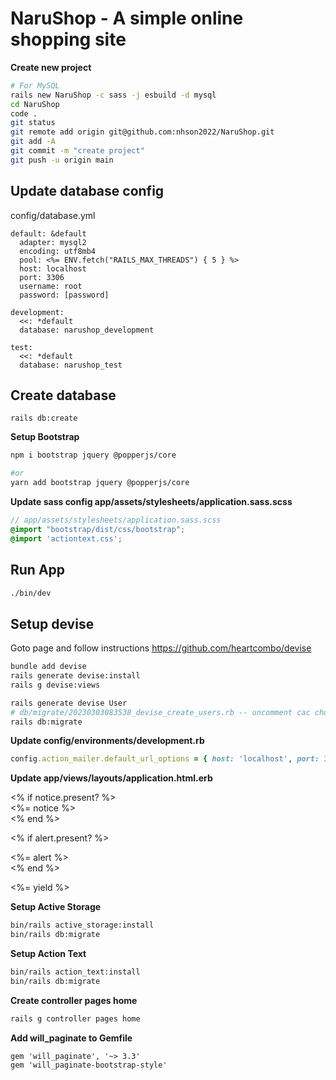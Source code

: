 # NaruShop - A simple online shopping site

**Create new project**
```bash
# For MySQL
rails new NaruShop -c sass -j esbuild -d mysql
cd NaruShop
code .
git status
git remote add origin git@github.com:nhson2022/NaruShop.git
git add -A
git commit -m "create project"
git push -u origin main
```

## Update database config
config/database.yml
```
default: &default
  adapter: mysql2
  encoding: utf8mb4
  pool: <%= ENV.fetch("RAILS_MAX_THREADS") { 5 } %>
  host: localhost
  port: 3306
  username: root
  password: [password]
 
development:
  <<: *default
  database: narushop_development

test:
  <<: *default
  database: narushop_test

```

## Create database
```
rails db:create
```

**Setup Bootstrap**
```bash
npm i bootstrap jquery @popperjs/core

#or
yarn add bootstrap jquery @popperjs/core
```

**Update sass config app/assets/stylesheets/application.sass.scss**
```scss
// app/assets/stylesheets/application.sass.scss
@import "bootstrap/dist/css/bootstrap";
@import 'actiontext.css';
```

## Run App
```bash
./bin/dev
```

## Setup devise

Goto page and follow instructions https://github.com/heartcombo/devise

```bash
bundle add devise
rails generate devise:install
rails g devise:views

rails generate devise User
# db/migrate/20230303083538_devise_create_users.rb -- uncomment cac chuc nang
rails db:migrate

```

**Update config/environments/development.rb**
```rb
config.action_mailer.default_url_options = { host: 'localhost', port: 3000 }
```

**Update app/views/layouts/application.html.erb**

<div class="container">
  <% if notice.present? %>
    <div class="alert alert-primary mt-4" role="alert">
      <%= notice %>
    </div>
  <% end %>

  <% if alert.present? %>
    <div class="alert alert-danger mt-4" role="alert">
      <%= alert %>
    </div>
  <% end %>

  <%= yield %>
</div>

**Setup Active Storage**
```bash
bin/rails active_storage:install
bin/rails db:migrate
```

**Setup Action Text**
```bash
bin/rails action_text:install
bin/rails db:migrate
```

**Create controller pages home**
```bash
rails g controller pages home
```
**Add will_paginate to Gemfile**
```
gem 'will_paginate', '~> 3.3'
gem 'will_paginate-bootstrap-style'
```

